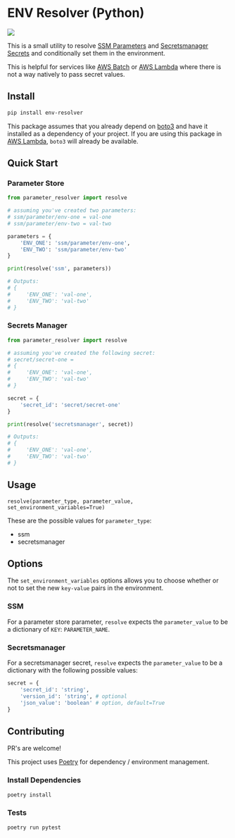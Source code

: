 # ENV Resolver (Python)

![](https://github.com/wulfmann/env-resolver/workflows/CI/badge.svg)

This is a small utility to resolve [SSM Parameters](https://docs.aws.amazon.com/systems-manager/latest/userguide/systems-manager-parameter-store.html) and [Secretsmanager Secrets](https://aws.amazon.com/secrets-manager/) and conditionally set them in the environment.

This is helpful for services like [AWS Batch](https://aws.amazon.com/batch/) or [AWS Lambda](https://aws.amazon.com/lambda/) where there is not a way natively to pass secret values.

## Install

```bash
pip install env-resolver
```

This package assumes that you already depend on [boto3](https://github.com/boto/boto3) and have it installed as a dependency of your project. If you are using this package in [AWS Lambda](https://aws.amazon.com/lambda/), `boto3` will already be available.

## Quick Start

### Parameter Store

```python
from parameter_resolver import resolve

# assuming you've created two parameters:
# ssm/parameter/env-one = val-one
# ssm/parameter/env-two = val-two

parameters = {
    'ENV_ONE': 'ssm/parameter/env-one',
    'ENV_TWO': 'ssm/parameter/env-two'
}

print(resolve('ssm', parameters))

# Outputs:
# {
#     'ENV_ONE': 'val-one',
#     'ENV_TWO': 'val-two'
# }
```

### Secrets Manager

```python
from parameter_resolver import resolve

# assuming you've created the following secret:
# secret/secret-one =
# {
#     'ENV_ONE': 'val-one',
#     'ENV_TWO': 'val-two'
# }

secret = {
    'secret_id': 'secret/secret-one'
}

print(resolve('secretsmanager', secret))

# Outputs:
# {
#     'ENV_ONE': 'val-one',
#     'ENV_TWO': 'val-two'
# }
```

## Usage

```text
resolve(parameter_type, parameter_value, set_environment_variables=True)
```

These are the possible values for `parameter_type`:

* ssm
* secretsmanager

## Options

The `set_environment_variables` options allows you to choose whether or not to set the new `key-value` pairs in the environment.

### SSM

For a parameter store parameter, `resolve` expects the `parameter_value` to be a dictionary of `KEY`: `PARAMETER_NAME`.

### Secretsmanager

For a secretsmanager secret, `resolve` expects the `parameter_value` to be a dictionary with the following possible values:

```python
secret = {
    'secret_id': 'string',
    'version_id': 'string', # optional
    'json_value': 'boolean' # option, default=True
}
```

## Contributing

PR's are welcome!

This project uses [Poetry](https://python-poetry.org/) for dependency / environment management.

### Install Dependencies

```bash
poetry install
```

### Tests

```bash
poetry run pytest
```
